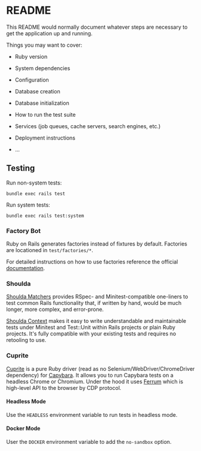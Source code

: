 # README

This README would normally document whatever steps are necessary to get the
application up and running.

Things you may want to cover:

* Ruby version

* System dependencies

* Configuration

* Database creation

* Database initialization

* How to run the test suite

* Services (job queues, cache servers, search engines, etc.)

* Deployment instructions

* ...

## Testing

Run non-system tests:

```
bundle exec rails test
```

Run system tests:

```
bundle exec rails test:system
```

### Factory Bot

Ruby on Rails generates factories instead of fixtures by default. Factories are locationed in `test/factories/*`.

For detailed instructions on how to use factories reference the official [documentation](https://thoughtbot.github.io/factory_bot/).

### Shoulda

[Shoulda Matchers](https://github.com/thoughtbot/shoulda-matchers) provides RSpec- and Minitest-compatible one-liners to test common Rails functionality that, if written by hand, would be much longer, more complex, and error-prone.

[Shoulda Context](https://github.com/thoughtbot/shoulda-context) makes it easy to write understandable and maintainable tests under Minitest and Test::Unit within Rails projects or plain Ruby projects. It's fully compatible with your existing tests and requires no retooling to use.

### Cuprite

[Cuprite](https://github.com/rubycdp/cuprite) is a pure Ruby driver (read as no Selenium/WebDriver/ChromeDriver dependency) for [Capybara](https://github.com/teamcapybara/capybara). It allows you to run Capybara tests on a headless Chrome or Chromium. Under the hood it uses [Ferrum](https://github.com/rubycdp/ferrum#index) which is high-level API to the browser by CDP protocol.

#### Headless Mode

Use the `HEADLESS` environment variable to run tests in headless mode.

#### Docker Mode

User the `DOCKER` environment variable to add the `no-sandbox` option.